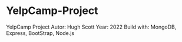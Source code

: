 # YelpCamp-Project

YelpCamp Project
Autor: Hugh Scott
Year: 2022
Build with: MongoDB, Express, BootStrap, Node.js

